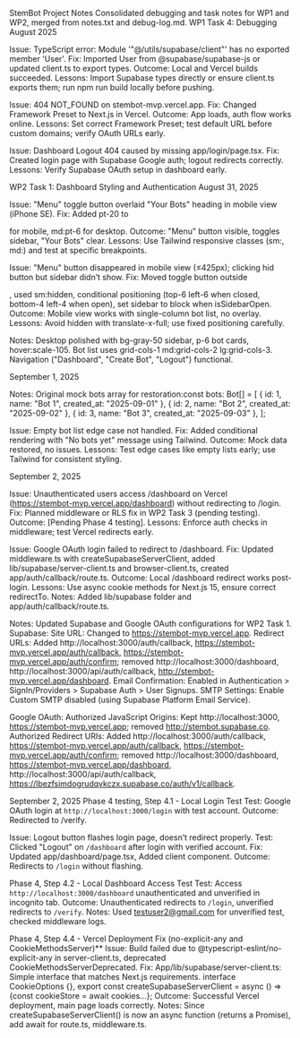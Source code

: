 StemBot Project Notes
Consolidated debugging and task notes for WP1 and WP2, merged from notes.txt and debug-log.md.
WP1 Task 4: Debugging
August 2025

Issue: TypeScript error: Module '"@/utils/supabase/client"' has no exported member 'User'.
Fix: Imported User from @supabase/supabase-js or updated client.ts to export types.
Outcome: Local and Vercel builds succeeded.
Lessons: Import Supabase types directly or ensure client.ts exports them; run npm run build locally before pushing.


Issue: 404 NOT_FOUND on stembot-mvp.vercel.app.
Fix: Changed Framework Preset to Next.js in Vercel.
Outcome: App loads, auth flow works online.
Lessons: Set correct Framework Preset; test default URL before custom domains; verify OAuth URLs early.


Issue: Dashboard Logout 404 caused by missing app/login/page.tsx.
Fix: Created login page with Supabase Google auth; logout redirects correctly.
Lessons: Verify Supabase OAuth setup in dashboard early.



WP2 Task 1: Dashboard Styling and Authentication
August 31, 2025

Issue: "Menu" toggle button overlaid "Your Bots" heading in mobile view (iPhone SE).
Fix: Added pt-20 to <main> for mobile, md:pt-6 for desktop.
Outcome: "Menu" button visible, toggles sidebar, "Your Bots" clear.
Lessons: Use Tailwind responsive classes (sm:, md:) and test at specific breakpoints.


Issue: "Menu" button disappeared in mobile view (≤425px); clicking hid button but sidebar didn’t show.
Fix: Moved toggle button outside <aside>, used sm:hidden, conditional positioning (top-6 left-6 when closed, bottom-4 left-4 when open), set sidebar to block when isSidebarOpen.
Outcome: Mobile view works with single-column bot list, no overlay.
Lessons: Avoid hidden with translate-x-full; use fixed positioning carefully.


Notes: Desktop polished with bg-gray-50 sidebar, p-6 bot cards, hover:scale-105. Bot list uses grid-cols-1 md:grid-cols-2 lg:grid-cols-3. Navigation ("Dashboard", "Create Bot", "Logout") functional.

September 1, 2025

Notes: Original mock bots array for restoration:const bots: Bot[] = [
  { id: 1, name: "Bot 1", created_at: "2025-09-01" },
  { id: 2, name: "Bot 2", created_at: "2025-09-02" },
  { id: 3, name: "Bot 3", created_at: "2025-09-03" },
];


Issue: Empty bot list edge case not handled.
Fix: Added conditional rendering with "No bots yet" message using Tailwind.
Outcome: Mock data restored, no issues.
Lessons: Test edge cases like empty lists early; use Tailwind for consistent styling.

September 2, 2025

Issue: Unauthenticated users access /dashboard on Vercel (https://stembot-mvp.vercel.app/dashboard) without redirecting to /login.
Fix: Planned middleware or RLS fix in WP2 Task 3 (pending testing).
Outcome: [Pending Phase 4 testing].
Lessons: Enforce auth checks in middleware; test Vercel redirects early.


Issue: Google OAuth login failed to redirect to /dashboard.
Fix: Updated middleware.ts with createSupabaseServerClient, added lib/supabase/server-client.ts and browser-client.ts, created app/auth/callback/route.ts.
Outcome: Local /dashboard redirect works post-login.
Lessons: Use async cookie methods for Next.js 15, ensure correct redirectTo.
Notes: Added lib/supabase folder and app/auth/callback/route.ts.


Notes: Updated Supabase and Google OAuth configurations for WP2 Task 1.
Supabase:
Site URL: Changed to https://stembot-mvp.vercel.app.
Redirect URLs: Added http://localhost:3000/auth/callback, https://stembot-mvp.vercel.app/auth/callback, https://stembot-mvp.vercel.app/auth/confirm; removed http://localhost:3000/dashboard, http://localhost:3000/api/auth/callback, http://stembot-mvp.vercel.app/dashboard.
Email Confirmation: Enabled in Authentication > SignIn/Providers > Supabase Auth > User Signups.
SMTP Settings: Enable Custom SMTP disabled (using Supabase Platform Email Service).


Google OAuth:
Authorized JavaScript Origins: Kept http://localhost:3000, https://stembot-mvp.vercel.app; removed http://stembot.supabase.co.
Authorized Redirect URIs: Added http://localhost:3000/auth/callback, https://stembot-mvp.vercel.app/auth/callback, https://stembot-mvp.vercel.app/auth/confirm; removed http://localhost:3000/dashboard, https://stembot-mvp.vercel.app/dashboard, http://localhost:3000/api/auth/callback, https://lbezfsimdogrudqvkczx.supabase.co/auth/v1/callback.


September 2, 2025
Phase 4 testing, Step 4.1 - Local Login Test
Test: Google OAuth login at `http://localhost:3000/login` with test account.
Outcome: Redirected to /verify.

Issue: Logout button flashes login page, doesn’t redirect properly.
Test: Clicked "Logout" on `/dashboard` after login with verified account.
Fix: Updated app/dashboard/page.tsx, Added client component.
Outcome: Redirects to `/login` without flashing.

Phase 4, Step 4.2 - Local Dashboard Access Test
Test: Access `http://localhost:3000/dashboard` unauthenticated and unverified in incognito tab.
Outcome: Unauthenticated redirects to `/login`, unverified redirects to `/verify`.
Notes: Used testuser2@gmail.com for unverified test, checked middleware logs.

Phase 4, Step 4.4 - Vercel Deployment Fix (no-explicit-any and CookieMethodsServer)**
Issue: Build failed due to @typescript-eslint/no-explicit-any in server-client.ts, deprecated CookieMethodsServerDeprecated.
Fix: App/lib/supabase/server-client.ts: Simple interface that matches Next.js requirements. interface CookieOptions {}, export const createSupabaseServerClient = async () => {const cookieStore = await cookies...};
Outcome: Successful Vercel deployment, main page loads correctly.
Notes: Since createSupabaseServerClient() is now an async function (returns a Promise), add await for route.ts, middleware.ts. 
